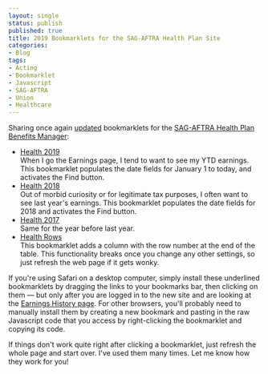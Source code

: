 ```yaml
---
layout: single
status: publish
published: true
title: 2019 Bookmarklets for the SAG-AFTRA Health Plan Site
categories:
- Blog
tags:
- Acting
- Bookmarklet
- Javascript
- SAG-AFTRA
- Union
- Healthcare
---
```

Sharing once again [updated](/blog/bookmarklets-for-the-sag-aftra-health-plan-site/) bookmarklets for the [SAG-AFTRA Health Plan Benefits Manager](https://my.sagaftraplans.org/health/):

<ul>
<li><a href='javascript:void%20function()%7Bvar%20e=new%20Date,t=e.getDate(),a=e.getMonth()+1,n=e.getFullYear();10>t%26%26(t="0"+t),10>a%26%26(a="0"+a),e=a+"/"+t+"/"+n,$("input")%5B6%5D.value="01/01/2019",$("input")%5B7%5D.value=e;$("%23earningsForm%5C%5C:findBtn").click();%7D();'>Health 2019</a><br />
When I go the Earnings page, I tend to want to see my YTD earnings. This bookmarklet populates the date fields for January 1 to today, and activates the Find button.</li>
<li><a href='javascript:void%20function()%7B$(%22input%22)%5B6%5D.value=%2201/01/2018%22,$(%22input%22)%5B7%5D.value=%2212/31/2018%22;$(%22%23earningsForm%5C%5C:findBtn%22).click();%7D();'>Health 2018</a><br />
Out of morbid curiosity or for legitimate tax purposes, I often want to see last year's earnings. This bookmarklet populates the date fields for 2018 and activates the Find button.</li>
<li><a href='javascript:void%20function()%7B$(%22input%22)%5B6%5D.value=%2201/01/2018%22,$(%22input%22)%5B7%5D.value=%2212/31/2018%22;$(%22%23earningsForm%5C%5C:findBtn%22).click();%7D();'>Health 2017</a><br />
Same for the year before last year.</li>
<li><a href='javascript:$(%27#earningsList_rppDD%20option[value="100"]%27).prop(%27selected%27,true);$(%27#earningsList_rppDD%20option[value="100"]%27).change();setTimeout(function(){$(%27table[role="grid"]%20thead%20tr%27).append(%27<th>Row</th>%27);$(%27table[role="grid"]%20tfoot%20tr%27).append(%27<td>Row</td>%27);$(%27table[role="grid"]%20tr.ui-widget-content%27).each(function(i,val){var%20row=%27<td>%27+(i+1).toString()+%27</td>%27;$(this).append(row);});},1000);'>Health Rows</a><br />
This bookmarklet adds a column with the row number at the end of the table. This functionality breaks once you change any other settings, so just refresh the web page if it gets wonky.</li>
</ul>

If you're using Safari on a desktop computer, simply install these underlined bookmarklets by dragging the links to your bookmarks bar, then clicking on them &mdash; but only after you are logged in to the new site and are looking at the [Earnings History page](https://my.sagaftraplans.org/health/benefit/earnings.jsf). For other browsers, you'll probably need to manually install them by creating a new bookmark and pasting in the raw Javascript code that you access by right-clicking the bookmarklet and copying its code.

If things don't work quite right after clicking a bookmarklet, just refresh the whole page and start over. I've used them many times. Let me know how they work for you!
